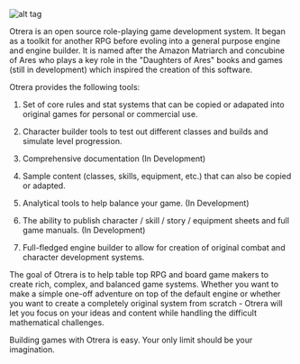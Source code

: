 ![alt tag](https://raw.github.com/AgathaTheWitch/Otrera/master/otrera-smaller.jpg)

Otrera is an open source role-playing game development system. 
It began as a toolkit for another RPG before evoling into a
general purpose engine and engine builder. It is named after
the Amazon Matriarch and concubine of Ares who plays a key
role in the "Daughters of Ares" books and games (still in
development) which inspired the creation of this software.

Otrera provides the following tools:

1. Set of core rules and stat systems that can be copied
or adapated into original games for personal or commercial use.

2. Character builder tools to test out different classes and
builds and simulate level progression.

3. Comprehensive documentation (In Development)

4. Sample content (classes, skills, equipment, etc.) that
can also be copied or adapted.

5. Analytical tools to help balance your game. (In Development)

6. The ability to publish character / skill / story / equipment
sheets and full game manuals. (In Development)

7. Full-fledged engine builder to allow for creation of original
combat and character development systems.

The goal of Otrera is to help table top RPG and board game makers
to create rich, complex, and balanced game systems. Whether you
want to make a simple one-off adventure on top of the default
engine or whether you want to create a completely original
system from scratch - Otrera will let you focus on your ideas and
content while handling the difficult mathematical challenges.

Building games with Otrera is easy. Your only limit should be
your imagination.
